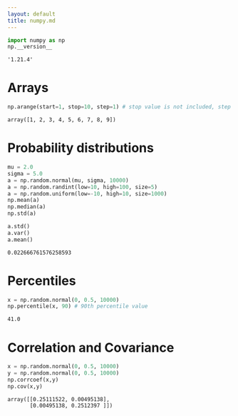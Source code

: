```yaml
---
layout: default
title: numpy.md
---
```

```python
import numpy as np
np.__version__
```




    '1.21.4'



# Arrays


```python
np.arange(start=1, stop=10, step=1) # stop value is not included, step need not be integer
```




    array([1, 2, 3, 4, 5, 6, 7, 8, 9])



# Probability distributions


```python
mu = 2.0
sigma = 5.0
a = np.random.normal(mu, sigma, 10000)
a = np.random.randint(low=10, high=100, size=5)
a = np.random.uniform(low=-10, high=10, size=1000)
np.mean(a)
np.median(a)
np.std(a)

a.std()
a.var()
a.mean()
```




    0.022666761576258593



# Percentiles


```python
x = np.random.normal(0, 0.5, 10000)
np.percentile(x, 90) # 90th percentile value 
```




    41.0



# Correlation and Covariance


```python
x = np.random.normal(0, 0.5, 10000)
y = np.random.normal(0, 0.5, 10000)
np.corrcoef(x,y)
np.cov(x,y)
```




    array([[0.25111522, 0.00495138],
           [0.00495138, 0.2512397 ]])


